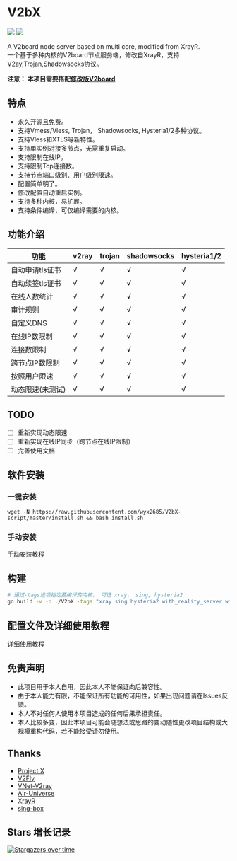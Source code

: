 # V2bX

[![](https://img.shields.io/badge/TgChat-UnOfficialV2Board%E4%BA%A4%E6%B5%81%E7%BE%A4-green)](https://t.me/unofficialV2board)
[![](https://img.shields.io/badge/TgChat-YuzukiProjects%E4%BA%A4%E6%B5%81%E7%BE%A4-blue)](https://t.me/YuzukiProjects)

A V2board node server based on multi core, modified from XrayR.  
一个基于多种内核的V2board节点服务端，修改自XrayR，支持V2ay,Trojan,Shadowsocks协议。

**注意： 本项目需要搭配[修改版V2board](https://github.com/wyx2685/v2board)**

## 特点

* 永久开源且免费。
* 支持Vmess/Vless, Trojan， Shadowsocks, Hysteria1/2多种协议。
* 支持Vless和XTLS等新特性。
* 支持单实例对接多节点，无需重复启动。
* 支持限制在线IP。
* 支持限制Tcp连接数。
* 支持节点端口级别、用户级别限速。
* 配置简单明了。
* 修改配置自动重启实例。
* 支持多种内核，易扩展。
* 支持条件编译，可仅编译需要的内核。

## 功能介绍

| 功能        | v2ray | trojan | shadowsocks | hysteria1/2 |
|-----------|-------|--------|-------------|----------|
| 自动申请tls证书 | √     | √      | √           | √        |
| 自动续签tls证书 | √     | √      | √           | √        |
| 在线人数统计    | √     | √      | √           | √        |
| 审计规则      | √     | √      | √           | √         |
| 自定义DNS    | √     | √      | √           | √        |
| 在线IP数限制   | √     | √      | √           | √        |
| 连接数限制     | √     | √      | √           | √         |
| 跨节点IP数限制  |√      |√       |√            |√          |
| 按照用户限速    | √     | √      | √           | √         |
| 动态限速(未测试) | √     | √      | √           | √         |

## TODO

- [ ] 重新实现动态限速
- [ ] 重新实现在线IP同步（跨节点在线IP限制）
- [ ] 完善使用文档

## 软件安装

### 一键安装

```
wget -N https://raw.githubusercontent.com/wyx2685/V2bX-script/master/install.sh && bash install.sh
```

### 手动安装

[手动安装教程](https://v2bx.v-50.me/v2bx/v2bx-xia-zai-he-an-zhuang/install/manual)

## 构建
``` bash
# 通过-tags选项指定要编译的内核， 可选 xray， sing, hysteria2
go build -v -o ./V2bX -tags "xray sing hysteria2 with_reality_server with_quic with_grpc with_utls with_wireguard with_acme" -trimpath -ldflags "-s -w -buildid="
```

## 配置文件及详细使用教程

[详细使用教程](https://v2bx.v-50.me/)

## 免责声明

* 此项目用于本人自用，因此本人不能保证向后兼容性。
* 由于本人能力有限，不能保证所有功能的可用性，如果出现问题请在Issues反馈。
* 本人不对任何人使用本项目造成的任何后果承担责任。
* 本人比较多变，因此本项目可能会随想法或思路的变动随性更改项目结构或大规模重构代码，若不能接受请勿使用。

## Thanks

* [Project X](https://github.com/XTLS/)
* [V2Fly](https://github.com/v2fly)
* [VNet-V2ray](https://github.com/ProxyPanel/VNet-V2ray)
* [Air-Universe](https://github.com/crossfw/Air-Universe)
* [XrayR](https://github.com/XrayR/XrayR)
* [sing-box](https://github.com/SagerNet/sing-box)

## Stars 增长记录

[![Stargazers over time](https://starchart.cc/wyx2685/V2bX.svg)](https://starchart.cc/wyx2685/V2bX)
